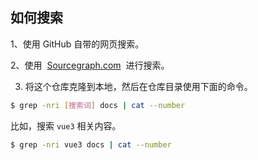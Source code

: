 ## 如何搜索

1、使用 GitHub 自带的网页搜索。

2、使用  [Sourcegraph.com](https://sourcegraph.com/github.com/ruanyf/weekly)  进行搜索。

3. 将这个仓库克隆到本地，然后在仓库目录使用下面的命令。

```bash
$ grep -nri [搜索词] docs | cat --number
```

比如，搜索 `vue3` 相关内容。

```bash
$ grep -nri vue3 docs | cat --number
```
